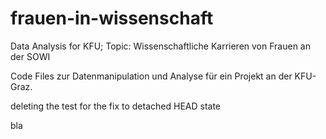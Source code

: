 # frauen-in-wissenschaft
Data Analysis for KFU; Topic: Wissenschaftliche Karrieren von Frauen an der SOWI


Code Files zur Datenmanipulation und Analyse für ein Projekt an der KFU-Graz.

deleting the test for the fix to detached HEAD state

bla
